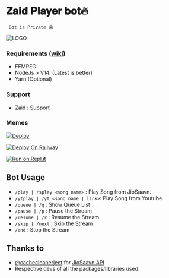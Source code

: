 #                  𝐙𝐚𝐢𝐝 𝐏𝐥𝐚𝐲𝐞𝐫 𝐛𝐨𝐭🔥


     Bot is Private 😜 

![LOGO](https://telegra.ph/file/9c71bd26b7772df92684a.jpg)


### Requirements ([wiki](../../wiki/Requirements))

- FFMPEG
- NodeJs > V14. (Latest is better)
- Yarn (Optional)

### Support
 
- Zaid : [Support](https://t.me/STUDY_FLOWER)

### Memes

[![Deploy](https://www.herokucdn.com/deploy/button.svg)](https://heroku.com/deploy?template=https://github.com/Itsunknown-12/Zaidplayerbot)

[![Deploy On Railway](https://railway.app/button.svg)](https://telegra.ph/𝗕ooo-08-06-2)

[![Run on Repl.it](https://repl.it/badge/github/YukkiBot/YukkiSpamBot)](https://replit.com/@YukkiBot/YukkiSpamBot)
## Bot Usage

- `/play | /splay <song name>` : Play Song from JioSaavn.
- `/ytplay | /yt <song name | link>`: Play Song from Youtube.
- `/queue | /q` : Show Queue List
- `/pause | /p` : Pause the Stream
- `/resume | /r` : Resume the Stream
- `/skip | /next` : Skip the Stream
- `/end` : Stop the Stream

## Thanks to
- [@cachecleanerjeet](https://github.com/cachecleanerjeet) for [JioSaavn API](https://github.com/cachecleanerjeet/JiosaavnAPI)
- Respective devs of all the packages/libraries used.

